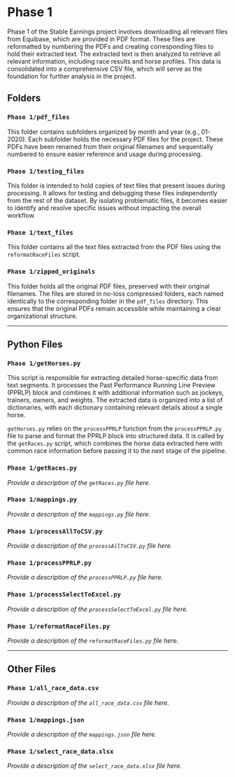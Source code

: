 # Phase 1
Phase 1 of the Stable Earnings project involves downloading all relevant files from Equibase, which are provided in PDF format. These files are reformatted by numbering the PDFs and creating corresponding files to hold their extracted text. The extracted text is then analyzed to retrieve all relevant information, including race results and horse profiles. This data is consolidated into a comprehensive CSV file, which will serve as the foundation for further analysis in the project.

## Folders

### `Phase 1/pdf_files`
This folder contains subfolders organized by month and year (e.g., 01-2020). Each subfolder holds the necessary PDF files for the project. These PDFs have been renamed from their original filenames and sequentially numbered to ensure easier reference and usage during processing.

### `Phase 1/testing_files`
This folder is intended to hold copies of text files that present issues during processing. It allows for testing and debugging these files independently from the rest of the dataset. By isolating problematic files, it becomes easier to identify and resolve specific issues without impacting the overall workflow.

### `Phase 1/text_files`
This folder contains all the text files extracted from the PDF files using the `reformatRaceFiles` script.

### `Phase 1/zipped_originals`
This folder holds all the original PDF files, preserved with their original filenames. The files are stored in no-loss compressed folders, each named identically to the corresponding folder in the `pdf_files` directory. This ensures that the original PDFs remain accessible while maintaining a clear organizational structure.

---

## Python Files

### `Phase 1/getHorses.py`
This script is responsible for extracting detailed horse-specific data from text segments. It processes the Past Performance Running Line Preview (PPRLP) block and combines it with additional information such as jockeys, trainers, owners, and weights. The extracted data is organized into a list of dictionaries, with each dictionary containing relevant details about a single horse.

`getHorses.py` relies on the `processPPRLP` function from the `processPPRLP.py` file to parse and format the PPRLP block into structured data. It is called by the `getRaces.py` script, which combines the horse data extracted here with common race information before passing it to the next stage of the pipeline.

### `Phase 1/getRaces.py`
*Provide a description of the `getRaces.py` file here.*

### `Phase 1/mappings.py`
*Provide a description of the `mappings.py` file here.*

### `Phase 1/processAllToCSV.py`
*Provide a description of the `processAllToCSV.py` file here.*

### `Phase 1/processPPRLP.py`
*Provide a description of the `processPPRLP.py` file here.*

### `Phase 1/processSelectToExcel.py`
*Provide a description of the `processSelectToExcel.py` file here.*

### `Phase 1/reformatRaceFiles.py`
*Provide a description of the `reformatRaceFiles.py` file here.*

---

## Other Files

### `Phase 1/all_race_data.csv`
*Provide a description of the `all_race_data.csv` file here.*

### `Phase 1/mappings.json`
*Provide a description of the `mappings.json` file here.*

### `Phase 1/select_race_data.xlsx`
*Provide a description of the `select_race_data.xlsx` file here.*
